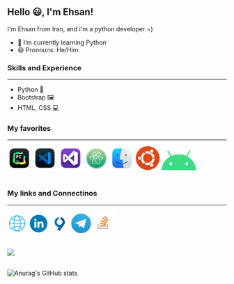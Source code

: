 ## Hello 😃, I'm Ehsan!
I'm Ehsan from Iran, and i'm a python developer =)

- 🌱 I’m currently learning Python 
- 😄 Pronouns: He/Him 

### Skills and Experience
___
* Python 🐍
* Bootstrap 🖼️
* HTML, CSS 💻

### My favorites
___
<div>
  <img src='Pycharm.png' with='55rem' height='55rem'>
  <img src='Visual studio code.png' with='55rem' height='55rem'>
  <img src='Visual Studio.png' with='55rem' height='55rem'>
  <img src='Atom.png' with='55rem' height='55rem'>
  <img src='mac os.png' with='55rem' height='55rem'>
  <img src='ubuntu.png' with='55rem' height='55rem'>
  <img src='andorid.png' with='45rem' height='45rem'>
</div>

<br>

### My links and Connectinos
___

[<img src='Web.webp' alt='website' with='45rem' height='45rem'>](https://zil.ink/ehsanamirahmadi)
[<img src='linkedin.webp' alt='linkedin' with='45rem' height='45rem'>](https://www.linkedin.com/in/ehsan-amirahmadi-a44a35221/) 
[<img src='virgool.png' alt='virgool' with='45rem' height='45rem'>](https://virgool.io/@ehsanamirahmadi) 
[<img src='Telegram.webp' alt='telegram' with='45rem' height='45rem'>](https://t.me/EhsanAmirahmadi)
[<img src='stackoverflow.png' alt='stackoverflow' with='50rem' height='50rem'>](https://stackoverflow.com/users/16884635/ehsan-amirahmadi)  
<!-- [<img src='Gmail.webp' alt='gmail' height='40'>]() -->

<br>

<a href="https://github.com/EhsanAmirahmadi/">
<img align="center" src="https://github-readme-stats.vercel.app/api/top-langs/?username=EhsanAmirahmadi&theme=tokyonight" />
</a>

</br>
</br>

![Anurag's GitHub stats](https://github-readme-stats.vercel.app/api?username=EhsanAmirahmadi&show_icons=true&theme=tokyonight)


<!-- [<img src='https://cdn.jsdelivr.net/npm/simple-icons@3.0.1/icons/github.svg' alt='github' height='40'>](https://github.com/https://github.com/EhsanAmirahmadi)
[<img src='https://cdn.jsdelivr.net/npm/simple-icons@3.0.1/icons/linkedin.svg' alt='linkedin' height='40'>](https://www.linkedin.com/in/https://www.linkedin.com/in/ehsan-amirahmadi-a44a35221/) 
[<img src='https://cdn.jsdelivr.net/npm/simple-icons@3.0.1/icons/icloud.svg' alt='website' height='40'>](https://zil.ink/ehsanamirahmadi)
[<img src='https://cdn.jsdelivr.net/npm/simple-icons@3.0.1/icons/google.svg' alt='google' height='40'>](https://virgool.io/@ehsanamirahmadi) 
[<img src='https://cdn.jsdelivr.net/npm/simple-icons@3.0.1/icons/telegram.svg' alt='telegram' height='40'>](https://t.me/EhsanAmirahmadi)
[<img src='https://cdn.jsdelivr.net/npm/simple-icons@3.0.1/icons/stackoverflow.svg' alt='stackoverflow' height='40'>](https://stackoverflow.com/users/16884635/ehsan-amirahmadi)   -->
<br>
